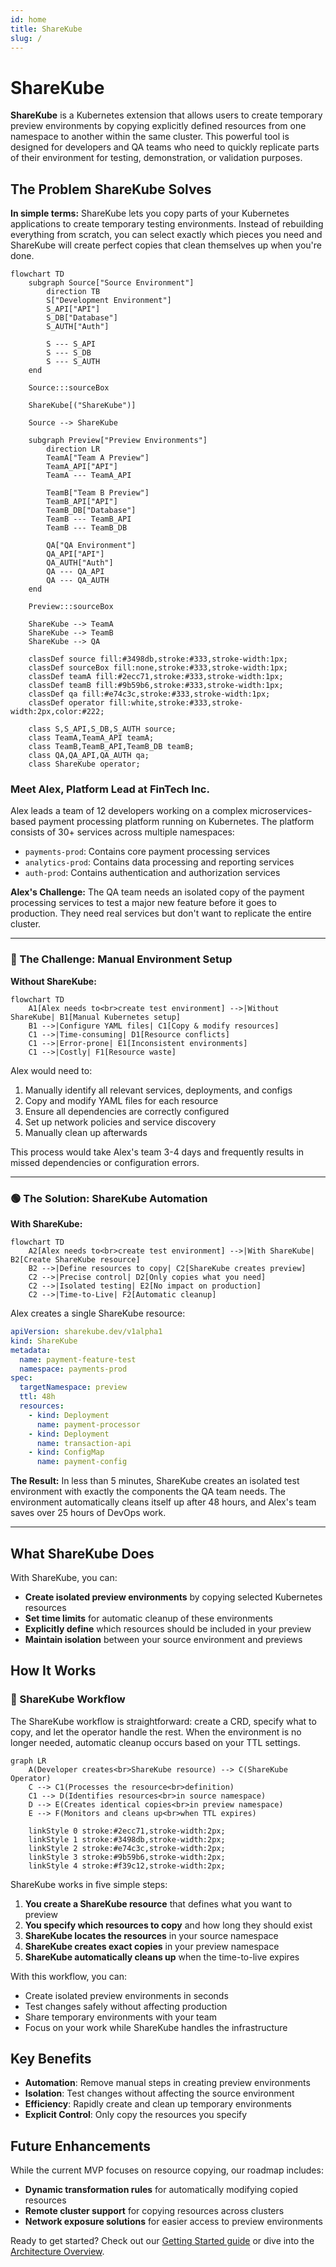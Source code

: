 ```yaml
---
id: home
title: ShareKube
slug: /
---
```


# ShareKube

**ShareKube** is a Kubernetes extension that allows users to create temporary preview environments by copying explicitly defined resources from one namespace to another within the same cluster. This powerful tool is designed for developers and QA teams who need to quickly replicate parts of their environment for testing, demonstration, or validation purposes.

## The Problem ShareKube Solves

**In simple terms:** ShareKube lets you copy parts of your Kubernetes applications to create temporary testing environments. Instead of rebuilding everything from scratch, you can select exactly which pieces you need and ShareKube will create perfect copies that clean themselves up when you're done.

```mermaid
flowchart TD
    subgraph Source["Source Environment"]
        direction TB
        S["Development Environment"]
        S_API["API"]
        S_DB["Database"]
        S_AUTH["Auth"]
        
        S --- S_API
        S --- S_DB
        S --- S_AUTH
    end
    
    Source:::sourceBox
    
    ShareKube[("ShareKube")]
    
    Source --> ShareKube
    
    subgraph Preview["Preview Environments"]
        direction LR
        TeamA["Team A Preview"]
        TeamA_API["API"]
        TeamA --- TeamA_API
        
        TeamB["Team B Preview"]
        TeamB_API["API"]
        TeamB_DB["Database"]
        TeamB --- TeamB_API
        TeamB --- TeamB_DB
        
        QA["QA Environment"]
        QA_API["API"]
        QA_AUTH["Auth"]
        QA --- QA_API
        QA --- QA_AUTH
    end
    
    Preview:::sourceBox
    
    ShareKube --> TeamA
    ShareKube --> TeamB
    ShareKube --> QA
    
    classDef source fill:#3498db,stroke:#333,stroke-width:1px;
    classDef sourceBox fill:none,stroke:#333,stroke-width:1px;
    classDef teamA fill:#2ecc71,stroke:#333,stroke-width:1px;
    classDef teamB fill:#9b59b6,stroke:#333,stroke-width:1px;
    classDef qa fill:#e74c3c,stroke:#333,stroke-width:1px;
    classDef operator fill:white,stroke:#333,stroke-width:2px,color:#222;
    
    class S,S_API,S_DB,S_AUTH source;
    class TeamA,TeamA_API teamA;
    class TeamB,TeamB_API,TeamB_DB teamB;
    class QA,QA_API,QA_AUTH qa;
    class ShareKube operator;
```

### Meet Alex, Platform Lead at FinTech Inc.

Alex leads a team of 12 developers working on a complex microservices-based payment processing platform running on Kubernetes. The platform consists of 30+ services across multiple namespaces:

- `payments-prod`: Contains core payment processing services
- `analytics-prod`: Contains data processing and reporting services
- `auth-prod`: Contains authentication and authorization services

**Alex's Challenge:** The QA team needs an isolated copy of the payment processing services to test a major new feature before it goes to production. They need real services but don't want to replicate the entire cluster.

---

### 🔴 The Challenge: Manual Environment Setup

**Without ShareKube:**

```mermaid
flowchart TD
    A1[Alex needs to<br>create test environment] -->|Without ShareKube| B1[Manual Kubernetes setup]
    B1 -->|Configure YAML files| C1[Copy & modify resources]
    C1 -->|Time-consuming| D1[Resource conflicts]
    C1 -->|Error-prone| E1[Inconsistent environments]
    C1 -->|Costly| F1[Resource waste]
```

Alex would need to:
1. Manually identify all relevant services, deployments, and configs
2. Copy and modify YAML files for each resource
3. Ensure all dependencies are correctly configured
4. Set up network policies and service discovery
5. Manually clean up afterwards

This process would take Alex's team 3-4 days and frequently results in missed dependencies or configuration errors.

---

### 🟢 The Solution: ShareKube Automation

**With ShareKube:**

```mermaid
flowchart TD
    A2[Alex needs to<br>create test environment] -->|With ShareKube| B2[Create ShareKube resource]
    B2 -->|Define resources to copy| C2[ShareKube creates preview]
    C2 -->|Precise control| D2[Only copies what you need]
    C2 -->|Isolated testing| E2[No impact on production]
    C2 -->|Time-to-Live| F2[Automatic cleanup]
```

Alex creates a single ShareKube resource:
```yaml
apiVersion: sharekube.dev/v1alpha1
kind: ShareKube
metadata:
  name: payment-feature-test
  namespace: payments-prod
spec:
  targetNamespace: preview
  ttl: 48h
  resources:
    - kind: Deployment
      name: payment-processor
    - kind: Deployment
      name: transaction-api
    - kind: ConfigMap
      name: payment-config
```

**The Result:** In less than 5 minutes, ShareKube creates an isolated test environment with exactly the components the QA team needs. The environment automatically cleans itself up after 48 hours, and Alex's team saves over 25 hours of DevOps work.

---

## What ShareKube Does

With ShareKube, you can:

- **Create isolated preview environments** by copying selected Kubernetes resources
- **Set time limits** for automatic cleanup of these environments
- **Explicitly define** which resources should be included in your preview
- **Maintain isolation** between your source environment and previews

## How It Works

### 🔄 ShareKube Workflow
The ShareKube workflow is straightforward: create a CRD, specify what to copy, and let the operator handle the rest. When the environment is no longer needed, automatic cleanup occurs based on your TTL settings.

```mermaid
graph LR
    A(Developer creates<br>ShareKube resource) --> C(ShareKube Operator)
    C --> C1(Processes the resource<br>definition)
    C1 --> D(Identifies resources<br>in source namespace)
    D --> E(Creates identical copies<br>in preview namespace)
    E --> F(Monitors and cleans up<br>when TTL expires)
    
    linkStyle 0 stroke:#2ecc71,stroke-width:2px;
    linkStyle 1 stroke:#3498db,stroke-width:2px;
    linkStyle 2 stroke:#e74c3c,stroke-width:2px;
    linkStyle 3 stroke:#9b59b6,stroke-width:2px;
    linkStyle 4 stroke:#f39c12,stroke-width:2px;
```

ShareKube works in five simple steps:

1. **You create a ShareKube resource** that defines what you want to preview
2. **You specify which resources to copy** and how long they should exist
3. **ShareKube locates the resources** in your source namespace
4. **ShareKube creates exact copies** in your preview namespace 
5. **ShareKube automatically cleans up** when the time-to-live expires

With this workflow, you can:
- Create isolated preview environments in seconds
- Test changes safely without affecting production
- Share temporary environments with your team
- Focus on your work while ShareKube handles the infrastructure

## Key Benefits

- **Automation**: Remove manual steps in creating preview environments
- **Isolation**: Test changes without affecting the source environment
- **Efficiency**: Rapidly create and clean up temporary environments
- **Explicit Control**: Only copy the resources you specify

## Future Enhancements

While the current MVP focuses on resource copying, our roadmap includes:

- **Dynamic transformation rules** for automatically modifying copied resources
- **Remote cluster support** for copying resources across clusters
- **Network exposure solutions** for easier access to preview environments

Ready to get started? Check out our [Getting Started guide](getting-started) or dive into the [Architecture Overview](overview). 